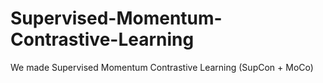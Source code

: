 # Supervised-Momentum-Contrastive-Learning
We made Supervised Momentum Contrastive Learning (SupCon + MoCo)
